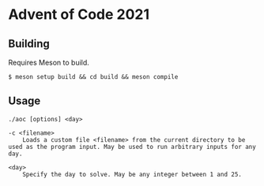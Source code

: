 # Advent of Code 2021

## Building

Requires Meson to build.

```
$ meson setup build && cd build && meson compile
```

## Usage

```
./aoc [options] <day>

-c <filename>
	Loads a custom file <filename> from the current directory to be used as the program input. May be used to run arbitrary inputs for any day.

<day>
	Specify the day to solve. May be any integer between 1 and 25.
```
